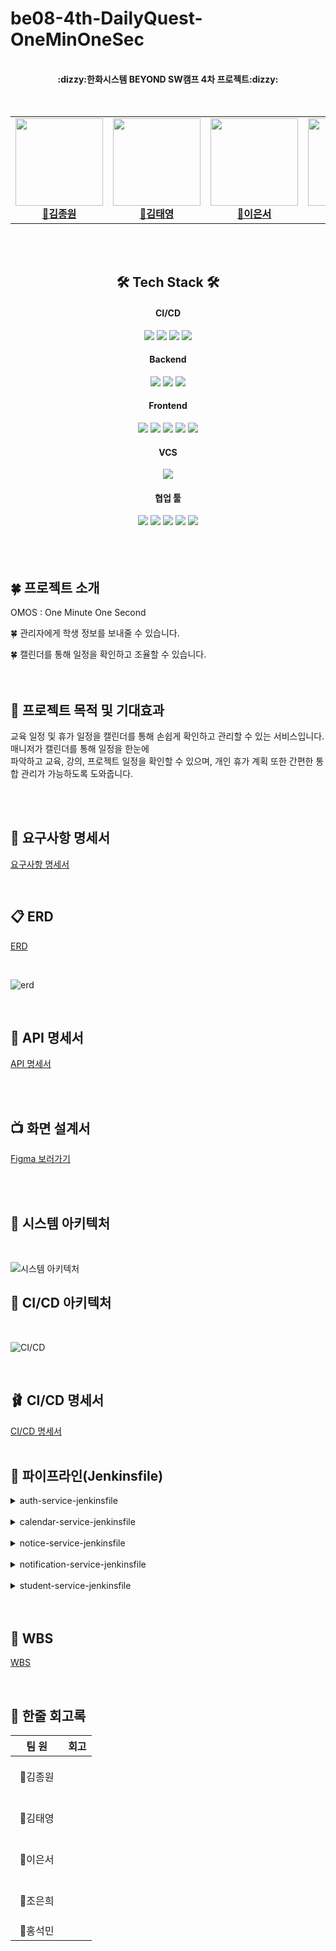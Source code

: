 # be08-4th-DailyQuest-OneMinOneSec

<div align="center">
  <br><b>:dizzy:한화시스템 BEYOND SW캠프 4차 프로젝트:dizzy:</b></br></div>

  <br>
<br>
<div align="center">
<table>
  <tbody>
    <tr> 
      <td align="center"><a href="https://github.com/jongwon-kr"><img src="https://avatars.githubusercontent.com/u/76871947?v=4"width="140px;" height="140px" alt=""/><br /><b>👑김종원</b></a><br /></td>
      <td align="center"><a href="https://github.com/tyeong1102"><img src="https://avatars.githubusercontent.com/u/97294927?s=96&v=4" width="140px;" height="140px" alt=""/><br /><b>🍙김태영</b></a><br /></td>
      <td align="center"><a href="https://github.com/tkckdnjs"><img src="https://avatars.githubusercontent.com/u/170069568?v=4" width="140px;" height="140px"  alt=""/><br /><b>🐶이은서</b></a><br /></td>
      <td align="center"><a href="https://github.com/eunhee78"><img src="https://avatars.githubusercontent.com/u/82626246?v=4" width="140px;" height="140px" alt=""/><br /><b>🍉조은희</b></a><br /></td>
      <td align="center"><a href="https://github.com/mmvne"><img src="https://avatars.githubusercontent.com/u/45449480?v=4" width="140px;" height="140px" alt=""/><br /><b>🧁홍석민</b></a><br /></td>
  </tbody>
</table>
</div>
<br>
<br>

<div align=center>

## 🛠️ Tech Stack 🛠️
  <h4>CI/CD</h4>
<div class="stack-container">
    <img src="https://img.shields.io/badge/Jenkins-D24939?style=for-the-badge&logo=Jenkins&logoColor=white">
    <img src="https://img.shields.io/badge/docker-002260?style=for-the-badge&logo=docker&logoColor=white">
    <img src="https://img.shields.io/badge/kubernetes-%231572B6?style=for-the-badge&logo=kubernetes&logoColor=white">
    <img src="https://img.shields.io/badge/ngrok-%233A0CA3?style=for-the-badge&logo=ngrok&logoColor=white">


<h4> Backend</h4>
<div class="stack-container">
    <img src="https://img.shields.io/badge/java-F7DF1E?style=for-the-badge&logo=java&logoColor=white">
    <img src="https://img.shields.io/badge/springboot-6DB33F?style=for-the-badge&logo=springboot&logoColor=white">
    <img src="https://img.shields.io/badge/Amazon%20RDS-527FFF?style=for-the-badge&logo=Amazon%20RDS&logoColor=white">
	
</div>

<h4>Frontend</h4>
<div class="stack-container">
    <img src="https://img.shields.io/badge/html5-%23E34F26.svg?style=for-the-badge&logo=html5&logoColor=white">
    <img src="https://img.shields.io/badge/css3-%231572B6.svg?style=for-the-badge&logo=css3&logoColor=white">
    <img src="https://img.shields.io/badge/vuejs-%2335495e.svg?style=for-the-badge&logo=vuedotjs&logoColor=%234FC08D">
    <img src="https://img.shields.io/badge/bootstrap-%23563D7C?style=for-the-badge&logo=bootstrap&logoColor=white">
    <img src="https://img.shields.io/badge/PrimeVue-%23639a67?style=for-the-badge&logo=vue.js&logoColor=white">


</div>

<h4>VCS</h4>
<img src="https://img.shields.io/badge/git-F05032?style=for-the-badge&logo=git&logoColor=white"/>

<h4>협업 툴</h4>
<img src="https://img.shields.io/badge/notion-000000?style=for-the-badge&logo=notion&logoColor=white"/>
<img src="https://img.shields.io/badge/googledocs-4285F4?style=for-the-badge&logo=googledocs&logoColor=white"/>
<img src="https://img.shields.io/badge/github-181717?style=for-the-badge&logo=github&logoColor=white"/>
<img src="https://img.shields.io/badge/IntelliJ%20IDEA-000000.svg?style=for-the-badge&logo=intellij-idea&logoColor=white">
<img src="https://img.shields.io/badge/Visual%20Studio%20Code-007ACC?style=for-the-badge&logo=visual-studio-code&logoColor=white">




</div>

</div>
<br>
<br>
<br>

## 🍀 프로젝트 소개

 OMOS : One Minute One Second

🍀 관리자에게 학생 정보를 보내줄 수 있습니다.
<br>

🍀 캘린더를 통해 일정을 확인하고 조율할 수 있습니다.
<br> 
<br>
<br>

## 🔆 프로젝트 목적 및 기대효과
교육 일정 및 휴가 일정을 캘린더를 통해 손쉽게 확인하고 관리할 수 있는 서비스입니다. 매니저가 캘린더를 통해 일정을 한눈에 <br> 파악하고 교육, 강의, 프로젝트
일정을 확인할 수 있으며, 개인 휴가 계획 또한 간편한 통합 관리가 가능하도록 도와줍니다.

<br> 



<br>

## 📑 요구사항 명세서
[요구사항 명세서](https://docs.google.com/spreadsheets/d/1UTnpUvR07tGe2TdFEmsZKeHrFMkpTfZzC-MN7yWY77c/edit?gid=0#gid=0)


<br>

## 📋 ERD
[ERD](https://www.erdcloud.com/d/T7nuCDkZTJACtXbog)

<br>

![erd](https://github.com/beyond-sw-camp/be08-4th-DQ-OMOS/blob/main/Images/erd.png?raw=true)

<br>


## 📄 API 명세서
[API 명세서](https://docs.google.com/spreadsheets/d/1kN0B6VXFFMemADbPnXZI4MWu9M5F2A280pIkb7VU2IQ/edit?gid=0#gid=0)


<br>
<br>

## 📺 화면 설계서
[Figma 보러가기](https://www.figma.com/board/CP2qZczh6IBRz0CkyhWt3l/Untitled?node-id=0-1&t=ALIywOoeckRvyGUO-1)

<br>
<br>

## 📑 시스템 아키텍처

<br>

![시스템 아키텍처](https://github.com/beyond-sw-camp/be08-4th-DQ-OMOS/blob/main/Images/%EC%8B%9C%EC%8A%A4%ED%85%9C%20%EC%95%84%ED%82%A4%ED%85%8D%EC%B2%98.png?raw=true)

## 📑 CI/CD 아키텍처

<br>

![CI/CD](https://github.com/beyond-sw-camp/be08-4th-DQ-OMOS/blob/main/Images/cicd.png?raw=true)

<br>

## 🩰 CI/CD 명세서
[CI/CD 명세서](https://docs.google.com/spreadsheets/d/1hawxzb2t1vQTkrZNA07GJ4R340gKLJQtrtrhuxNI9Qk/edit?gid=0#gid=0)
<br>
<br>

## 📜 파이프라인(Jenkinsfile)
<details>
<summary>auth-service-jenkinsfile</summary>

``` YML
pipeline {
    agent {
        kubernetes {
            yaml '''
            apiVersion: v1
            kind: Pod
            metadata:
              name: jenkins-agent-${env.BUILD_NUMBER}
            spec:
              containers:
              - name: gradle
                image: gradle:7.6.2-jdk17
                command:
                  - cat
                tty: true
              - name: docker
                image: docker:latest
                command:
                - cat
                tty: true
                volumeMounts:
                - mountPath: "/var/run/docker.sock"
                  name: docker-socket
              - name: kubectl
                image: gcr.io/cloud-builders/kubectl
                command:
                - cat
                tty: true
              volumes:
              - name: docker-socket
                hostPath:
                  path: "/var/run/docker.sock"
            '''
        }
    }

    environment {
        DOCKER_CREDENTIALS_ID = 'dockerhub_access'
        DOCKER_IMAGE_NAME = 'jjjwww8802/auth-service'
        DOCKERHUB_URL = 'https://index.docker.io/v1/'
        GITHUB_URL = 'git@github.com:beyond-sw-camp/be08-4th-DQ-OMOS.git'
        GITHUB_CREDENTIALS_ID = 'omos_access_ssh'
    }

    stages {
        stage('Checkout') {
            steps {
                git branch: 'main', credentialsId: "${GITHUB_CREDENTIALS_ID}", url: "${GITHUB_URL}"
            }
        }

        stage('Gradle Build') {
            steps {
                dir('Backend/auth-service') {
                    container('gradle') {
                        sh 'chmod +x ./gradlew'
                        sh './gradlew clean bootJar'
                    }
                }
            }
        }

        stage('Docker Image Build & Push') {
            steps {
                dir('Backend/auth-service') {
                    container('docker') {
                        script {
                            sh 'docker logout'
                            withCredentials([usernamePassword(credentialsId: "${DOCKER_CREDENTIALS_ID}", usernameVariable: 'DOCKER_USERNAME', passwordVariable: 'DOCKER_PASSWORD')]) {
                                sh 'echo $DOCKER_PASSWORD | docker login -u $DOCKER_USERNAME --password-stdin'
                            }
                            sh "docker build --no-cache -t ${DOCKER_IMAGE_NAME}:latest ."
                            sh "docker push ${DOCKER_IMAGE_NAME}:latest"
                            sh 'docker logout'
                        }
                    }
                }
            }
        }

        stage('Kubernetes Deployment') {
            steps {
                container('kubectl') {
                    script {
                        sh "kubectl set image deploy auth-deploy auth=${DOCKER_IMAGE_NAME}:latest -n default"
                        sh "kubectl rollout restart deploy auth-deploy -n default"
                    }
                }
            }
        }
    }

    post {
        success {
            withCredentials([string(credentialsId: 'discord-webhook', variable: 'DISCORD')]) {
                discordSend description: """
                제목 : ${currentBuild.displayName}
                결과 : ${currentBuild.result}
                실행 시간 : ${currentBuild.duration / 1000}s
                """,
                result: currentBuild.currentResult,
                title: "${env.JOB_NAME} : ${currentBuild.displayName} 성공",
                webhookURL: "${DISCORD}"
            }
        }
        failure {
            withCredentials([string(credentialsId: 'discord-webhook', variable: 'DISCORD')]) {
                discordSend description: """
                제목 : ${currentBuild.displayName}
                결과 : ${currentBuild.result}
                실행 시간 : ${currentBuild.duration / 1000}s
                """,
                result: currentBuild.currentResult,
                title: "${env.JOB_NAME} : ${currentBuild.displayName} 실패",
                webhookURL: "${DISCORD}"
            }
        }
    }
}

```
</details>

<br>

<details>
<summary>calendar-service-jenkinsfile</summary>

``` YML
pipeline {
    agent {
        kubernetes {
            yaml '''
            apiVersion: v1
            kind: Pod
            metadata:
              name: jenkins-agent-${env.BUILD_NUMBER}
            spec:
              containers:
              - name: gradle
                image: gradle:7.6.2-jdk17
                command:
                  - cat
                tty: true
              - name: docker
                image: docker:latest
                command:
                - cat
                tty: true
                volumeMounts:
                - mountPath: "/var/run/docker.sock"
                  name: docker-socket
              - name: kubectl
                image: gcr.io/cloud-builders/kubectl
                command:
                - cat
                tty: true
              volumes:
              - name: docker-socket
                hostPath:
                  path: "/var/run/docker.sock"
            '''
        }
    }

    environment {
        DOCKER_CREDENTIALS_ID = 'dockerhub_access'
        DOCKER_IMAGE_NAME = 'jjjwww8802/calendar-service'
        DOCKERHUB_URL = 'https://index.docker.io/v1/'
        GITHUB_URL = 'git@github.com:beyond-sw-camp/be08-4th-DQ-OMOS.git'
        GITHUB_CREDENTIALS_ID = 'omos_access_ssh'
    }

    stages {
        stage('Checkout') {
            steps {
                git branch: 'main', credentialsId: "${GITHUB_CREDENTIALS_ID}", url: "${GITHUB_URL}"
            }
        }

        stage('Gradle Build') {
            steps {
                dir('Backend/calendar-service') {
                    container('gradle') {
                        sh 'chmod +x ./gradlew'
                        sh './gradlew clean bootJar'
                    }
                }
            }
        }

        stage('Docker Image Build & Push') {
            steps {
                dir('Backend/calendar-service') {
                    container('docker') {
                        script {
                            sh 'docker logout'
                            withCredentials([usernamePassword(credentialsId: "${DOCKER_CREDENTIALS_ID}", usernameVariable: 'DOCKER_USERNAME', passwordVariable: 'DOCKER_PASSWORD')]) {
                                sh 'echo $DOCKER_PASSWORD | docker login -u $DOCKER_USERNAME --password-stdin'
                            }
                            sh "docker build --no-cache -t ${DOCKER_IMAGE_NAME}:latest ."
                            sh "docker push ${DOCKER_IMAGE_NAME}:latest"
                            sh 'docker logout'
                        }
                    }
                }
            }
        }

        stage('Kubernetes Deployment') {
            steps {
                container('kubectl') {
                    script {
                        sh "kubectl set image deploy calendar-deploy calendar=${DOCKER_IMAGE_NAME}:latest -n default"
                        sh "kubectl rollout restart deploy calendar-deploy -n default"
                    }
                }
            }
        }
    }

    post {
        success {
            withCredentials([string(credentialsId: 'discord-webhook', variable: 'DISCORD')]) {
                discordSend description: """
                제목 : ${currentBuild.displayName}
                결과 : ${currentBuild.result}
                실행 시간 : ${currentBuild.duration / 1000}s
                """,
                result: currentBuild.currentResult,
                title: "${env.JOB_NAME} : ${currentBuild.displayName} 성공",
                webhookURL: "${DISCORD}"
            }
        }
        failure {
            withCredentials([string(credentialsId: 'discord-webhook', variable: 'DISCORD')]) {
                discordSend description: """
                제목 : ${currentBuild.displayName}
                결과 : ${currentBuild.result}
                실행 시간 : ${currentBuild.duration / 1000}s
                """,
                result: currentBuild.currentResult,
                title: "${env.JOB_NAME} : ${currentBuild.displayName} 실패",
                webhookURL: "${DISCORD}"
            }
        }
    }
}

```
</details>

<br>

<details>
<summary>notice-service-jenkinsfile</summary>

``` YML
pipeline {
    agent {
        kubernetes {
            yaml '''
            apiVersion: v1
            kind: Pod
            metadata:
              name: jenkins-agent-${env.BUILD_NUMBER}
            spec:
              containers:
              - name: gradle
                image: gradle:7.6.2-jdk17
                command:
                  - cat
                tty: true
              - name: docker
                image: docker:latest
                command:
                - cat
                tty: true
                volumeMounts:
                - mountPath: "/var/run/docker.sock"
                  name: docker-socket
              - name: kubectl
                image: gcr.io/cloud-builders/kubectl
                command:
                - cat
                tty: true
              volumes:
              - name: docker-socket
                hostPath:
                  path: "/var/run/docker.sock"
            '''
        }
    }

    environment {
        DOCKER_CREDENTIALS_ID = 'dockerhub_access'
        DOCKER_IMAGE_NAME = 'jjjwww8802/notice-service'
        DOCKERHUB_URL = 'https://index.docker.io/v1/'
        GITHUB_URL = 'git@github.com:beyond-sw-camp/be08-4th-DQ-OMOS.git'
        GITHUB_CREDENTIALS_ID = 'omos_access_ssh'
    }

    stages {
        stage('Checkout') {
            steps {
                git branch: 'main', credentialsId: "${GITHUB_CREDENTIALS_ID}", url: "${GITHUB_URL}"
            }
        }

        stage('Gradle Build') {
            steps {
                dir('Backend/notice-service') {
                    container('gradle') {
                        sh 'chmod +x ./gradlew'
                        sh './gradlew clean bootJar'
                    }
                }
            }
        }

        stage('Docker Image Build & Push') {
            steps {
                dir('Backend/notice-service') {
                    container('docker') {
                        script {
                            sh 'docker logout'
                            withCredentials([usernamePassword(credentialsId: "${DOCKER_CREDENTIALS_ID}", usernameVariable: 'DOCKER_USERNAME', passwordVariable: 'DOCKER_PASSWORD')]) {
                                sh 'echo $DOCKER_PASSWORD | docker login -u $DOCKER_USERNAME --password-stdin'
                            }
                            sh "docker build --no-cache -t ${DOCKER_IMAGE_NAME}:latest ."
                            sh "docker push ${DOCKER_IMAGE_NAME}:latest"
                            sh 'docker logout'
                        }
                    }
                }
            }
        }

        stage('Kubernetes Deployment') {
            steps {
                container('kubectl') {
                    script {
                        sh "kubectl set image deploy notice-deploy notice=${DOCKER_IMAGE_NAME}:latest -n default"
                        sh "kubectl rollout restart deploy notice-deploy -n default"
                    }
                }
            }
        }
    }

    post {
        success {
            withCredentials([string(credentialsId: 'discord-webhook', variable: 'DISCORD')]) {
                discordSend description: """
                제목 : ${currentBuild.displayName}
                결과 : ${currentBuild.result}
                실행 시간 : ${currentBuild.duration / 1000}s
                """,
                result: currentBuild.currentResult,
                title: "${env.JOB_NAME} : ${currentBuild.displayName} 성공",
                webhookURL: "${DISCORD}"
            }
        }
        failure {
            withCredentials([string(credentialsId: 'discord-webhook', variable: 'DISCORD')]) {
                discordSend description: """
                제목 : ${currentBuild.displayName}
                결과 : ${currentBuild.result}
                실행 시간 : ${currentBuild.duration / 1000}s
                """,
                result: currentBuild.currentResult,
                title: "${env.JOB_NAME} : ${currentBuild.displayName} 실패",
                webhookURL: "${DISCORD}"
            }
        }
    }
}

```
</details>

<br>

<details>
<summary>notification-service-jenkinsfile</summary>

``` YML
pipeline {
    agent {
        kubernetes {
            yaml '''
            apiVersion: v1
            kind: Pod
            metadata:
              name: jenkins-agent-${env.BUILD_NUMBER}
            spec:
              containers:
              - name: gradle
                image: gradle:7.6.2-jdk17
                command:
                  - cat
                tty: true
              - name: docker
                image: docker:latest
                command:
                - cat
                tty: true
                volumeMounts:
                - mountPath: "/var/run/docker.sock"
                  name: docker-socket
              - name: kubectl
                image: gcr.io/cloud-builders/kubectl
                command:
                - cat
                tty: true
              volumes:
              - name: docker-socket
                hostPath:
                  path: "/var/run/docker.sock"
            '''
        }
    }

    environment {
        DOCKER_CREDENTIALS_ID = 'dockerhub_access'
        DOCKER_IMAGE_NAME = 'jjjwww8802/notification-service'
        DOCKERHUB_URL = 'https://index.docker.io/v1/'
        GITHUB_URL = 'git@github.com:beyond-sw-camp/be08-4th-DQ-OMOS.git'
        GITHUB_CREDENTIALS_ID = 'omos_access_ssh'
    }

    stages {
        stage('Checkout') {
            steps {
                git branch: 'main', credentialsId: "${GITHUB_CREDENTIALS_ID}", url: "${GITHUB_URL}"
            }
        }

        stage('Gradle Build') {
            steps {
                dir('Backend/notification-service') {
                    container('gradle') {
                        sh 'chmod +x ./gradlew'
                        sh './gradlew clean bootJar'
                    }
                }
            }
        }

        stage('Docker Image Build & Push') {
            steps {
                dir('Backend/notification-service') {
                    container('docker') {
                        script {
                            sh 'docker logout'
                            withCredentials([usernamePassword(credentialsId: "${DOCKER_CREDENTIALS_ID}", usernameVariable: 'DOCKER_USERNAME', passwordVariable: 'DOCKER_PASSWORD')]) {
                                sh 'echo $DOCKER_PASSWORD | docker login -u $DOCKER_USERNAME --password-stdin'
                            }
                            sh "docker build --no-cache -t ${DOCKER_IMAGE_NAME}:latest ."
                            sh "docker push ${DOCKER_IMAGE_NAME}:latest"
                            sh 'docker logout'
                        }
                    }
                }
            }
        }

        stage('Kubernetes Deployment') {
            steps {
                container('kubectl') {
                    script {
                        sh "kubectl set image deploy notification-deploy notification=${DOCKER_IMAGE_NAME}:latest -n default"
                        sh "kubectl rollout restart deploy notification-deploy -n default"
                    }
                }
            }
        }
    }

    post {
        success {
            withCredentials([string(credentialsId: 'discord-webhook', variable: 'DISCORD')]) {
                discordSend description: """
                제목 : ${currentBuild.displayName}
                결과 : ${currentBuild.result}
                실행 시간 : ${currentBuild.duration / 1000}s
                """,
                result: currentBuild.currentResult,
                title: "${env.JOB_NAME} : ${currentBuild.displayName} 성공",
                webhookURL: "${DISCORD}"
            }
        }
        failure {
            withCredentials([string(credentialsId: 'discord-webhook', variable: 'DISCORD')]) {
                discordSend description: """
                제목 : ${currentBuild.displayName}
                결과 : ${currentBuild.result}
                실행 시간 : ${currentBuild.duration / 1000}s
                """,
                result: currentBuild.currentResult,
                title: "${env.JOB_NAME} : ${currentBuild.displayName} 실패",
                webhookURL: "${DISCORD}"
            }
        }
    }
}


```
</details>

<br>

<details>
<summary>student-service-jenkinsfile</summary>

``` YML
pipeline {
    agent {
        kubernetes {
            yaml '''
            apiVersion: v1
            kind: Pod
            metadata:
              name: jenkins-agent-${env.BUILD_NUMBER}
            spec:
              containers:
              - name: gradle
                image: gradle:7.6.2-jdk17
                command:
                  - cat
                tty: true
              - name: docker
                image: docker:latest
                command:
                - cat
                tty: true
                volumeMounts:
                - mountPath: "/var/run/docker.sock"
                  name: docker-socket
              - name: kubectl
                image: gcr.io/cloud-builders/kubectl
                command:
                - cat
                tty: true
              volumes:
              - name: docker-socket
                hostPath:
                  path: "/var/run/docker.sock"
            '''
        }
    }

    environment {
        DOCKER_CREDENTIALS_ID = 'dockerhub_access'
        DOCKER_IMAGE_NAME = 'jjjwww8802/student-service'
        DOCKERHUB_URL = 'https://index.docker.io/v1/'
        GITHUB_URL = 'git@github.com:beyond-sw-camp/be08-4th-DQ-OMOS.git'
        GITHUB_CREDENTIALS_ID = 'omos_access_ssh'
    }

    stages {
        stage('Checkout') {
            steps {
                git branch: 'main', credentialsId: "${GITHUB_CREDENTIALS_ID}", url: "${GITHUB_URL}"
            }
        }

        stage('Gradle Build') {
            steps {
                dir('Backend/student-service') {
                    container('gradle') {
                        sh 'chmod +x ./gradlew'
                        sh './gradlew clean bootJar'
                    }
                }
            }
        }

        stage('Docker Image Build & Push') {
            steps {
                dir('Backend/student-service') {
                    container('docker') {
                        script {
                            sh 'docker logout'
                            withCredentials([usernamePassword(credentialsId: "${DOCKER_CREDENTIALS_ID}", usernameVariable: 'DOCKER_USERNAME', passwordVariable: 'DOCKER_PASSWORD')]) {
                                sh 'echo $DOCKER_PASSWORD | docker login -u $DOCKER_USERNAME --password-stdin'
                            }
                            sh "docker build --no-cache -t ${DOCKER_IMAGE_NAME}:latest ."
                            sh "docker push ${DOCKER_IMAGE_NAME}:latest"
                            sh 'docker logout'
                        }
                    }
                }
            }
        }

        stage('Kubernetes Deployment') {
            steps {
                container('kubectl') {
                    script {
                        sh "kubectl set image deploy student-deploy student=${DOCKER_IMAGE_NAME}:latest -n default"
                        sh "kubectl rollout restart deploy student-deploy -n default"
                    }
                }
            }
        }
    }

    post {
        success {
            withCredentials([string(credentialsId: 'discord-webhook', variable: 'DISCORD')]) {
                discordSend description: """
                제목 : ${currentBuild.displayName}
                결과 : ${currentBuild.result}
                실행 시간 : ${currentBuild.duration / 1000}s
                """,
                result: currentBuild.currentResult,
                title: "${env.JOB_NAME} : ${currentBuild.displayName} 성공",
                webhookURL: "${DISCORD}"
            }
        }
        failure {
            withCredentials([string(credentialsId: 'discord-webhook', variable: 'DISCORD')]) {
                discordSend description: """
                제목 : ${currentBuild.displayName}
                결과 : ${currentBuild.result}
                실행 시간 : ${currentBuild.duration / 1000}s
                """,
                result: currentBuild.currentResult,
                title: "${env.JOB_NAME} : ${currentBuild.displayName} 실패",
                webhookURL: "${DISCORD}"
            }
        }
    }
}

```
</details>

<br>
<br>

## 📅 WBS
[WBS](https://docs.google.com/spreadsheets/d/1BI3uCB31D9dol-k-YqnDGOJ90PBCP7Zki6-JhUEhBj8/edit?gid=0#gid=0)



<br>


## 🐻 한줄 회고록
|&nbsp;&nbsp;&nbsp;&nbsp;팀&nbsp;원&nbsp;&nbsp;&nbsp;&nbsp;|회고|
|:----:|----|
|👑김종원|<br><br>&nbsp;|
|🍙김태영|<br><br>&nbsp;|
|🐶이은서|<br><br>&nbsp;|
|🧁조은희|<br><br>&nbsp;|
|🐧홍석민|<br>|

<br>
